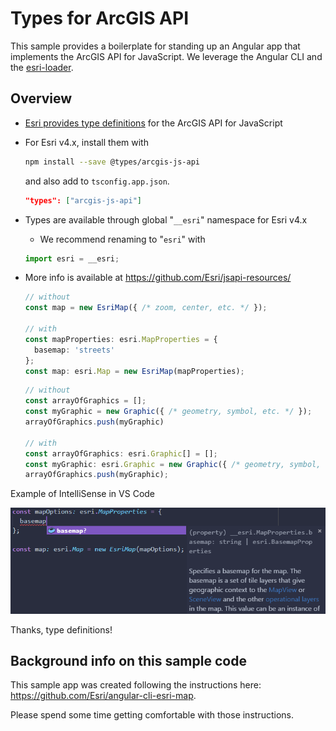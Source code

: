 # Types for ArcGIS API

This sample provides a boilerplate for standing up an Angular app that implements the ArcGIS API for JavaScript.  We leverage the Angular CLI and the [esri-loader](https://github.com/Esri/esri-loader).

## Overview

- [Esri provides type definitions](https://github.com/Esri/jsapi-resources/) for the ArcGIS API for JavaScript

- For Esri v4.x, install them with

  ```bash
  npm install --save @types/arcgis-js-api
  ```

  and also add to `tsconfig.app.json`.

  ```json
  "types": ["arcgis-js-api"]
  ```

- Types are available through global "`__esri`" namespace for Esri v4.x

  - We recommend renaming to "`esri`" with

  ```ts
  import esri = __esri;
  ```

- More info is available at https://github.com/Esri/jsapi-resources/

  ```ts
  // without
  const map = new EsriMap({ /* zoom, center, etc. */ });

  // with
  const mapProperties: esri.MapProperties = {
    basemap: 'streets'
  };
  const map: esri.Map = new EsriMap(mapProperties);
  ```

  ```ts
  // without
  const arrayOfGraphics = [];
  const myGraphic = new Graphic({ /* geometry, symbol, etc. */ });
  arrayOfGraphics.push(myGraphic)

  // with
  const arrayOfGraphics: esri.Graphic[] = [];
  const myGraphic: esri.Graphic = new Graphic({ /* geometry, symbol, etc. */ });
  arrayOfGraphics.push(myGraphic);
  ```

Example of IntelliSense in VS Code

![autocomplete screenshot](autocomplete_screenshot.png)

Thanks, type definitions!

## Background info on this sample code

This sample app was created following the instructions here: https://github.com/Esri/angular-cli-esri-map.

Please spend some time getting comfortable with those instructions.
